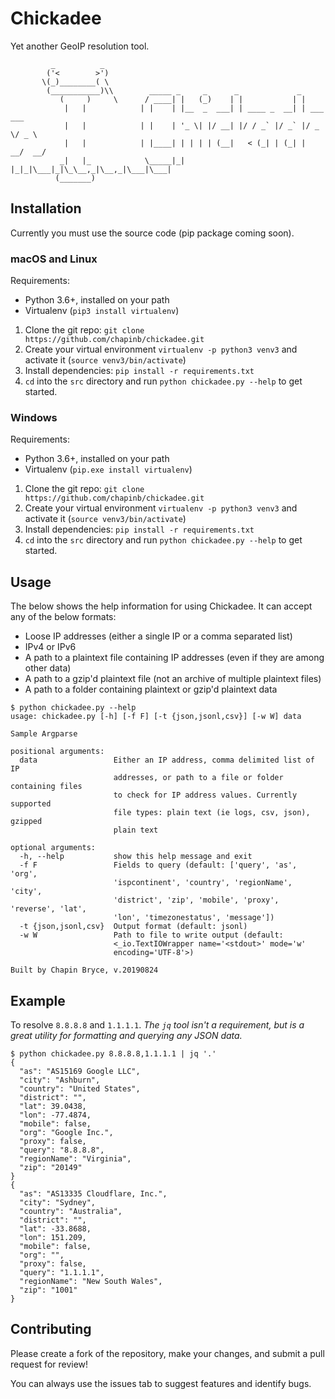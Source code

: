 # Chickadee

Yet another GeoIP resolution tool.

```
         _          _
        ('<        >')
       \(_)________( \
        (___________)\\        _____ _     _      _             _
           (     )     \      / ____| |   (_)    | |           | |
            |   |            | |    | |__  _  ___| | ____ _  __| | ___  ___
            |   |            | |    | '_ \| |/ __| |/ / _` |/ _` |/ _ \/ _ \
            |   |            | |____| | | | | (__|   < (_| | (_| |  __/  __/
           _|   |_            \_____|_| |_|_|\___|_|\_\__,_|\__,_|\___|\___|
          (_______)
```

## Installation

Currently you must use the source code (pip package coming soon).

### macOS and Linux

Requirements:
* Python 3.6+, installed on your path
* Virtualenv (`pip3 install virtualenv`)

1. Clone the git repo: `git clone https://github.com/chapinb/chickadee.git`
2. Create your virtual environment `virtualenv -p python3 venv3` and activate it (`source venv3/bin/activate`)
3. Install dependencies: `pip install -r requirements.txt`
4. `cd` into the `src` directory and run `python chickadee.py --help` to get started.

### Windows

Requirements:
* Python 3.6+, installed on your path
* Virtualenv (`pip.exe install virtualenv`)

1. Clone the git repo: `git clone https://github.com/chapinb/chickadee.git`
2. Create your virtual environment `virtualenv -p python3 venv3` and activate it (`source venv3/bin/activate`)
3. Install dependencies: `pip install -r requirements.txt`
4. `cd` into the `src` directory and run `python chickadee.py --help` to get started.

## Usage

The below shows the help information for using Chickadee. It can accept any of
the below formats:

* Loose IP addresses (either a single IP or a comma separated list)
* IPv4 or IPv6
* A path to a plaintext file containing IP addresses (even if they are among
  other data)
* A path to a gzip'd plaintext file (not an archive of multiple plaintext files)
* A path to a folder containing plaintext or gzip'd plaintext data

```
$ python chickadee.py --help
usage: chickadee.py [-h] [-f F] [-t {json,jsonl,csv}] [-w W] data

Sample Argparse

positional arguments:
  data                 Either an IP address, comma delimited list of IP
                       addresses, or path to a file or folder containing files
                       to check for IP address values. Currently supported
                       file types: plain text (ie logs, csv, json), gzipped
                       plain text

optional arguments:
  -h, --help           show this help message and exit
  -f F                 Fields to query (default: ['query', 'as', 'org',
                       'ispcontinent', 'country', 'regionName', 'city',
                       'district', 'zip', 'mobile', 'proxy', 'reverse', 'lat',
                       'lon', 'timezonestatus', 'message'])
  -t {json,jsonl,csv}  Output format (default: jsonl)
  -w W                 Path to file to write output (default:
                       <_io.TextIOWrapper name='<stdout>' mode='w'
                       encoding='UTF-8'>)

Built by Chapin Bryce, v.20190824
```

## Example

To resolve `8.8.8.8` and `1.1.1.1`. *The `jq` tool isn't a requirement, but is
a great utility for formatting and querying any JSON data.*

```
$ python chickadee.py 8.8.8.8,1.1.1.1 | jq '.'
{
  "as": "AS15169 Google LLC",
  "city": "Ashburn",
  "country": "United States",
  "district": "",
  "lat": 39.0438,
  "lon": -77.4874,
  "mobile": false,
  "org": "Google Inc.",
  "proxy": false,
  "query": "8.8.8.8",
  "regionName": "Virginia",
  "zip": "20149"
}
{
  "as": "AS13335 Cloudflare, Inc.",
  "city": "Sydney",
  "country": "Australia",
  "district": "",
  "lat": -33.8688,
  "lon": 151.209,
  "mobile": false,
  "org": "",
  "proxy": false,
  "query": "1.1.1.1",
  "regionName": "New South Wales",
  "zip": "1001"
}
```

## Contributing

Please create a fork of the repository, make your changes, and submit a pull
request for review!

You can always use the issues tab to suggest features and identify bugs.
